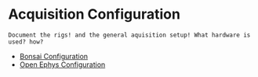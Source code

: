 # Acquisition Configuration

```{todo}
Document the rigs! and the general aquisition setup! What hardware is used? how?
```

- [Bonsai Configuration](../../configs/bonsai.md#behavior-config)
- [Open Ephys Configuration](../../configs/open_ephys.md#behavior-config)